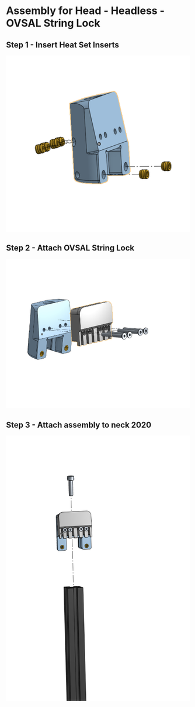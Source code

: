 # Assembly for Head - Headless - OVSAL String Lock

## Step 1 - Insert Heat Set Inserts
![](./exploded%20views/Step%201%20-%20Insert%20Heat%20Set%20Inserts.png)

## Step 2 - Attach OVSAL String Lock
![](./exploded%20views/Step%202%20-%20Attach%20OSVAL%20String%20Lock.png)

## Step 3 - Attach assembly to neck 2020
![](./exploded%20views/Step%203%20-%20Attach%20assembly%20to%20neck%202020.png)